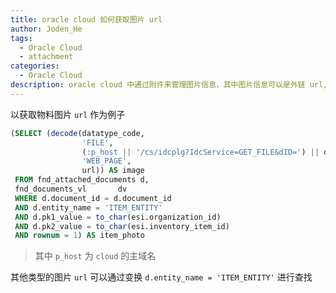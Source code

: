 ```yaml
---
title: oracle cloud 如何获取图片 url
author: Joden_He
tags: 
  - Oracle Cloud
  - attachment
categories: 
  - Oracle Cloud
description: oracle cloud 中通过附件来管理图片信息，其中图片信息可以是外链 url, 也可以是上传图片信息，cloud 生成链接信息。
---
```






以获取物料图片 `url` 作为例子

```sql
(SELECT (decode(datatype_code,
                'FILE',
                (:p_host || '/cs/idcplg?IdcService=GET_FILE&dID=') || dm_version_number,
                'WEB_PAGE',
                url)) AS image
 FROM fnd_attached_documents d,
 fnd_documents_vl       dv
 WHERE d.document_id = d.document_id
 AND d.entity_name = 'ITEM_ENTITY'
 AND d.pk1_value = to_char(esi.organization_id)
 AND d.pk2_value = to_char(esi.inventory_item_id)
 AND rownum = 1) AS item_photo
```

>  其中 `p_host` 为 `cloud` 的主域名

其他类型的图片 `url` 可以通过变换 `d.entity_name = 'ITEM_ENTITY'` 进行查找